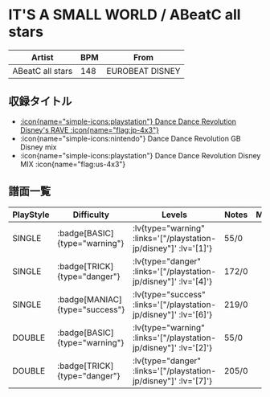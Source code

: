 # IT'S A SMALL WORLD / ABeatC all stars

|Artist|BPM|From|
|------|---|----|
|ABeatC all stars|148|EUROBEAT DISNEY|

## 収録タイトル

- [:icon{name="simple-icons:playstation"} Dance Dance Revolution Disney's RAVE :icon{name="flag:jp-4x3"}](/playstation-jp/disney)
- :icon{name="simple-icons:nintendo"} Dance Dance Revolution GB Disney mix
- :icon{name="simple-icons:playstation"} Dance Dance Revolution Disney MIX :icon{name="flag:us-4x3"}

## 譜面一覧

|PlayStyle|Difficulty|Levels|Notes|Movie|
|---------|----------|------|-----|-----|
|SINGLE| :badge[BASIC]{type="warning"} | :lv{type="warning" :links='["/playstation-jp/disney"]' :lv='[1]'} |55/0||
|SINGLE| :badge[TRICK]{type="danger"} | :lv{type="danger" :links='["/playstation-jp/disney"]' :lv='[4]'} |172/0||
|SINGLE| :badge[MANIAC]{type="success"} | :lv{type="success" :links='["/playstation-jp/disney"]' :lv='[6]'} |219/0||
|DOUBLE| :badge[BASIC]{type="warning"} | :lv{type="warning" :links='["/playstation-jp/disney"]' :lv='[2]'} |55/0||
|DOUBLE| :badge[TRICK]{type="danger"} | :lv{type="danger" :links='["/playstation-jp/disney"]' :lv='[7]'} |205/0||

